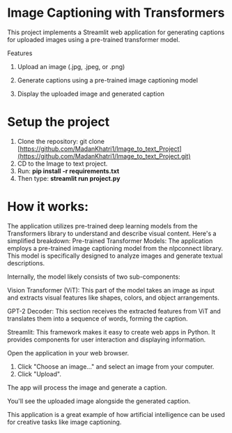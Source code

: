 # Image Captioning with Transformers
This project implements a Streamlit web application for generating captions for uploaded images using a pre-trained transformer model.

Features
  1. Upload an image (.jpg, .jpeg, or .png)
  
  2. Generate captions using a pre-trained image captioning model
  
  3. Display the uploaded image and generated caption


# Setup the project
  1. Clone the repository: git clone [https://github.com/MadanKhatri1/Image_to_text_Project](https://github.com/MadanKhatri1/Image_to_text_Project.git)
  2. CD to the Image to text project.
  3. Run: **pip install -r requirements.txt**
  4. Then type: **streamlit run project.py**



# How it works:

The application utilizes pre-trained deep learning models from the Transformers library to understand and describe visual content. Here's a simplified breakdown:
Pre-trained Transformer Models:
  The application employs a pre-trained image captioning model from the nlpconnect library. This model is specifically designed to analyze images and generate textual descriptions.
   
  Internally, the model likely consists of two sub-components:  
  
  Vision Transformer (ViT): This part of the model takes an image as input and extracts visual features like shapes, colors, and object arrangements. 
      
  GPT-2 Decoder: This section receives the extracted features from ViT and translates them into a sequence of words, forming the caption.

Streamlit: This framework makes it easy to create web apps in Python. It provides components for user interaction and displaying information.
  
Open the application in your web browser.
  1. Click "Choose an image..." and select an image from your computer.
  2. Click "Upload".
     
The app will process the image and generate a caption.

You'll see the uploaded image alongside the generated caption.

This application is a great example of how artificial intelligence can be used for creative tasks like image captioning.
